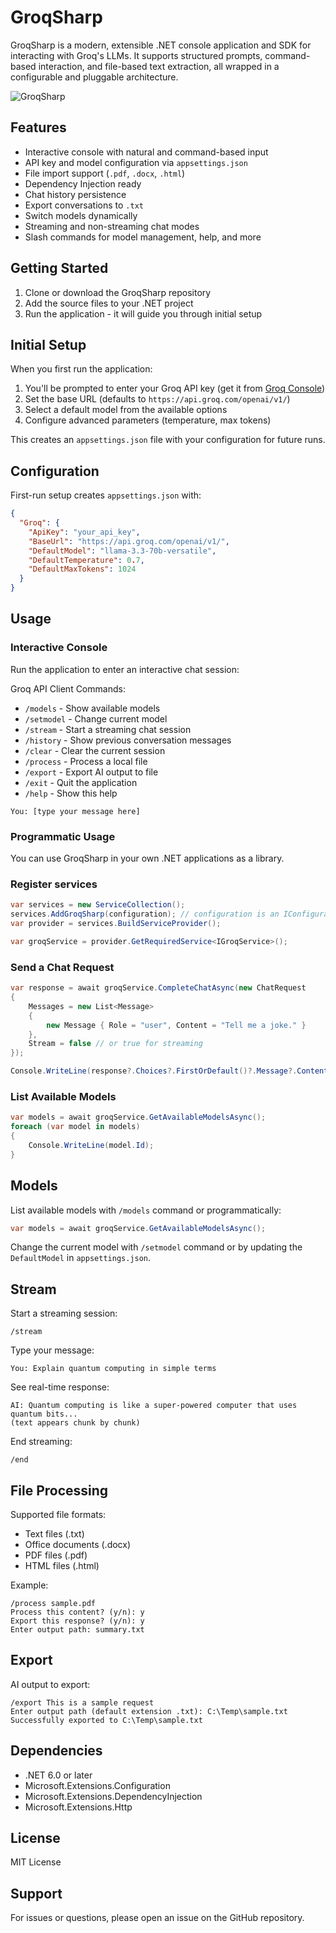 # GroqSharp

GroqSharp is a modern, extensible .NET console application and SDK for interacting with Groq's LLMs. It supports structured prompts, command-based interaction, and file-based text extraction, all wrapped in a configurable and pluggable architecture.


![GroqSharp](https://github.com/user-attachments/assets/9d8caca6-d8ac-423e-aaea-fc942a811fed)

## Features

- Interactive console with natural and command-based input
- API key and model configuration via `appsettings.json`
- File import support (`.pdf`, `.docx`, `.html`)
- Dependency Injection ready
- Chat history persistence
- Export conversations to `.txt`
- Switch models dynamically
- Streaming and non-streaming chat modes
- Slash commands for model management, help, and more

## Getting Started

1. Clone or download the GroqSharp repository
2. Add the source files to your .NET project
3. Run the application - it will guide you through initial setup

## Initial Setup

When you first run the application:

1. You'll be prompted to enter your Groq API key (get it from [Groq Console](https://console.groq.com/keys))
2. Set the base URL (defaults to `https://api.groq.com/openai/v1/`)
3. Select a default model from the available options
4. Configure advanced parameters (temperature, max tokens)

This creates an `appsettings.json` file with your configuration for future runs.

## Configuration

First-run setup creates `appsettings.json` with:

```json
{
  "Groq": {
    "ApiKey": "your_api_key",
    "BaseUrl": "https://api.groq.com/openai/v1/",
    "DefaultModel": "llama-3.3-70b-versatile",
    "DefaultTemperature": 0.7,
    "DefaultMaxTokens": 1024
  }
}
```

## Usage

### Interactive Console

Run the application to enter an interactive chat session:

Groq API Client Commands:
- `/models`   - Show available models
- `/setmodel` - Change current model
- `/stream`   - Start a streaming chat session
- `/history`  - Show previous conversation messages
- `/clear`    - Clear the current session
- `/process`  - Process a local file
- `/export`   - Export AI output to file
- `/exit`     - Quit the application
- `/help`     - Show this help

```text
You: [type your message here]
```

### Programmatic Usage

You can use GroqSharp in your own .NET applications as a library.

### Register services

```csharp
var services = new ServiceCollection();
services.AddGroqSharp(configuration); // configuration is an IConfiguration instance
var provider = services.BuildServiceProvider();

var groqService = provider.GetRequiredService<IGroqService>();
```

### Send a Chat Request

```csharp
var response = await groqService.CompleteChatAsync(new ChatRequest
{
    Messages = new List<Message>
    {
        new Message { Role = "user", Content = "Tell me a joke." }
    },
    Stream = false // or true for streaming
});

Console.WriteLine(response?.Choices?.FirstOrDefault()?.Message?.Content);
```

### List Available Models

```csharp
var models = await groqService.GetAvailableModelsAsync();
foreach (var model in models)
{
    Console.WriteLine(model.Id);
}
```

## Models

List available models with `/models` command or programmatically:

```csharp
var models = await groqService.GetAvailableModelsAsync();
```

Change the current model with `/setmodel` command or by updating the `DefaultModel` in `appsettings.json`.

## Stream

Start a streaming session:

```text
/stream
```

Type your message:

```text
You: Explain quantum computing in simple terms
```

See real-time response:

```text
AI: Quantum computing is like a super-powered computer that uses quantum bits...
(text appears chunk by chunk)
```

End streaming:

```text
/end
```

## File Processing

Supported file formats:

- Text files (.txt)
- Office documents (.docx)
- PDF files (.pdf)
- HTML files (.html)

Example:

```text
/process sample.pdf
Process this content? (y/n): y
Export this response? (y/n): y
Enter output path: summary.txt
```

## Export

AI output to export:

```text
/export This is a sample request
Enter output path (default extension .txt): C:\Temp\sample.txt
Successfully exported to C:\Temp\sample.txt
```

## Dependencies

- .NET 6.0 or later
 - Microsoft.Extensions.Configuration
 - Microsoft.Extensions.DependencyInjection
 - Microsoft.Extensions.Http

## License

MIT License

## Support

For issues or questions, please open an issue on the GitHub repository.
